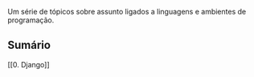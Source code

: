 Um série de tópicos sobre assunto ligados a linguagens e ambientes de programação.
## Sumário
[[0. Django]]